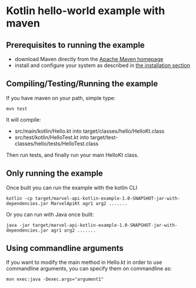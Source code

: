 # Kotlin hello-world example with maven

## Prerequisites to running the example

 * download Maven directly from the [Apache Maven homepage](http://maven.apache.org/download.html)
 * install and configure your system as described in [the installation section](http://maven.apache.org/download.html#Installation)

## Compiling/Testing/Running the example

If you have maven on your path, simple type:

	mvn test
	
It will compile:
 * src/main/kotlin/Hello.kt into target/classes/hello/HelloKt.class
 * src/test/kotlin/HelloTest.kt into target/test-classes/hello/tests/HelloTest.class

Then run tests, and finally run your main HelloKt class.

## Only running the example

Once built you can run the example with the kotlin CLI
    
    kotlin -cp target/marvel-api-kotlin-example-1.0-SNAPSHOT-jar-with-dependencies.jar MarvelApiKt agr1 arg2 ....... 
    
Or you can run with Java once built:

    java -jar target/marvel-api-kotlin-example-1.0-SNAPSHOT-jar-with-dependencies.jar agr1 arg2 ....... 
    
## Using commandline arguments

If you want to modify the main method in Hello.kt in order to use commandline arguments, you can specify them on commandline as:

	mvn exec:java -Dexec.args="argument1"
